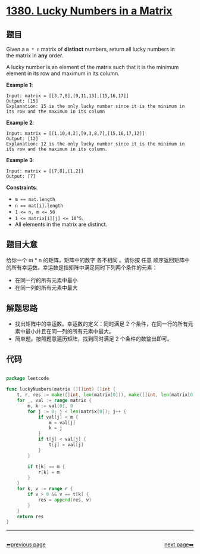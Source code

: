 # [1380. Lucky Numbers in a Matrix](https://leetcode.com/problems/lucky-numbers-in-a-matrix/)


## 题目

Given a `m * n` matrix of **distinct** numbers, return all lucky numbers in the matrix in **any** order.

A lucky number is an element of the matrix such that it is the minimum element in its row and maximum in its column.

**Example 1**:

```
Input: matrix = [[3,7,8],[9,11,13],[15,16,17]]
Output: [15]
Explanation: 15 is the only lucky number since it is the minimum in its row and the maximum in its column
```

**Example 2**:

```
Input: matrix = [[1,10,4,2],[9,3,8,7],[15,16,17,12]]
Output: [12]
Explanation: 12 is the only lucky number since it is the minimum in its row and the maximum in its column.
```

**Example 3**:

```
Input: matrix = [[7,8],[1,2]]
Output: [7]
```

**Constraints**:

- `m == mat.length`
- `n == mat[i].length`
- `1 <= n, m <= 50`
- `1 <= matrix[i][j] <= 10^5`.
- All elements in the matrix are distinct.

## 题目大意

给你一个 m * n 的矩阵，矩阵中的数字 各不相同 。请你按 任意 顺序返回矩阵中的所有幸运数。幸运数是指矩阵中满足同时下列两个条件的元素：

- 在同一行的所有元素中最小
- 在同一列的所有元素中最大



## 解题思路

- 找出矩阵中的幸运数。幸运数的定义：同时满足 2 个条件，在同一行的所有元素中最小并且在同一列的所有元素中最大。
- 简单题。按照题意遍历矩阵，找到同时满足 2 个条件的数输出即可。

## 代码

```go

package leetcode

func luckyNumbers(matrix [][]int) []int {
	t, r, res := make([]int, len(matrix[0])), make([]int, len(matrix[0])), []int{}
	for _, val := range matrix {
		m, k := val[0], 0
		for j := 0; j < len(matrix[0]); j++ {
			if val[j] < m {
				m = val[j]
				k = j
			}
			if t[j] < val[j] {
				t[j] = val[j]
			}
		}

		if t[k] == m {
			r[k] = m
		}
	}
	for k, v := range r {
		if v > 0 && v == t[k] {
			res = append(res, v)
		}
	}
	return res
}

```



----------------------------------------------
<div style="display: flex;justify-content: space-between;align-items: center;">
<p><a href="https://books.halfrost.com/leetcode/ChapterFour/1300~1399/1353.Maximum-Number-of-Events-That-Can-Be-Attended/">⬅️previous page</a></p>
<p><a href="https://books.halfrost.com/leetcode/ChapterFour/1300~1399/1383.Maximum-Performance-of-a-Team/">next page➡️</a></p>
</div>
